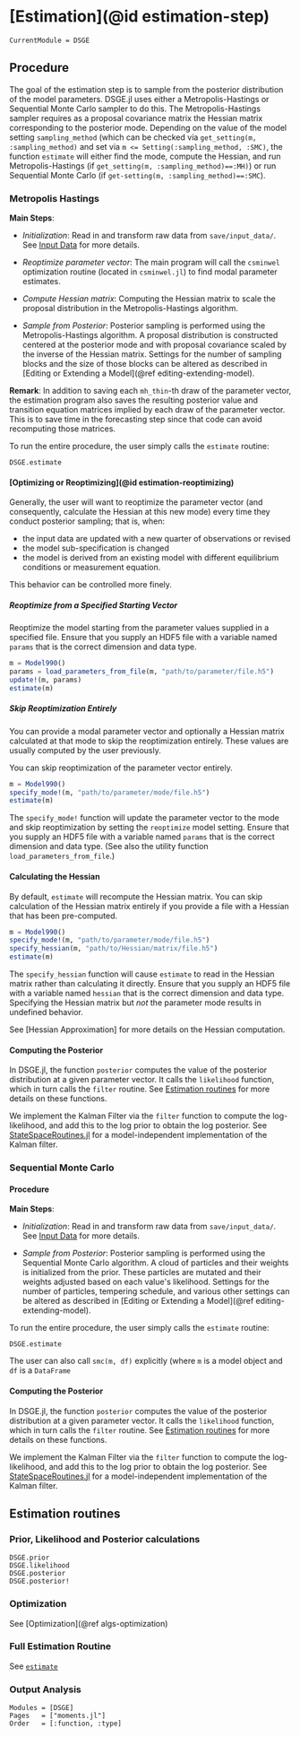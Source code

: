 # [Estimation](@id estimation-step)

```@meta
CurrentModule = DSGE
```

## Procedure

The goal of the estimation step is to sample from the posterior
distribution of the model parameters. DSGE.jl uses either a Metropolis-Hastings or Sequential Monte Carlo
sampler to do this. The Metropolis-Hastings sampler requires as a  proposal covariance matrix the
Hessian matrix corresponding to the posterior mode. Depending on the value of the model setting `sampling_method` (which can be checked via `get_setting(m, :sampling_method)` and set via `m <= Setting(:sampling_method, :SMC)`, the function `estimate` will either find the mode, compute the Hessian, and run Metropolis-Hastings (if `get_setting(m, :sampling_method)==:MH)`) or run Sequential Monte Carlo (if `get-setting(m, :sampling_method)==:SMC`).

### Metropolis Hastings

**Main Steps**:

- *Initialization*: Read in and transform raw data from `save/input_data/`. See [Input Data](@ref) for more details.

- *Reoptimize parameter vector*: The main program will call the `csminwel`
  optimization routine (located in `csminwel.jl`) to find modal parameter
  estimates.

- *Compute Hessian matrix*: Computing the Hessian matrix to scale the
  proposal distribution in the Metropolis-Hastings algorithm.

- *Sample from Posterior*: Posterior sampling is performed using the
  Metropolis-Hastings algorithm. A proposal distribution is constructed centered
  at the posterior mode and with proposal covariance scaled by the inverse of
  the Hessian matrix. Settings for the number of sampling blocks and the size of
  those blocks can be altered as described in
  [Editing or Extending a Model](@ref editing-extending-model).

**Remark**: In addition to saving each `mh_thin`-th draw of the parameter
vector, the estimation program also saves the resulting posterior value and
transition equation matrices implied by each draw of the parameter vector. This
is to save time in the forecasting step since that code can avoid recomputing
those matrices.

To run the entire procedure, the user simply calls the `estimate` routine:

```@docs
DSGE.estimate
```

#### [Optimizing or Reoptimizing](@id estimation-reoptimizing)

Generally, the user will want to reoptimize the parameter vector (and consequently,
calculate the Hessian at this new mode) every time they conduct posterior sampling; that is,
when:

- the input data are updated with a new quarter of observations or revised
- the model sub-specification is changed
- the model is derived from an existing model with different equilibrium conditions or
  measurement equation.

This behavior can be controlled more finely.

##### Reoptimize from a Specified Starting Vector

Reoptimize the model starting from the parameter values supplied in a specified file.
Ensure that you supply an HDF5 file with a variable named `params` that is the correct
dimension and data type.

```julia
m = Model990()
params = load_parameters_from_file(m, "path/to/parameter/file.h5")
update!(m, params)
estimate(m)
```

##### Skip Reoptimization Entirely

You can provide a modal parameter vector and optionally a Hessian matrix calculated at that
mode to skip the reoptimization entirely. These values are usually computed by the user
previously.

You can skip reoptimization of the parameter vector entirely.

```julia
m = Model990()
specify_mode!(m, "path/to/parameter/mode/file.h5")
estimate(m)
```

The `specify_mode!` function will update the parameter vector to the mode and skip
reoptimization by setting the `reoptimize` model setting. Ensure that you supply an HDF5
file with a variable named `params` that is the correct dimension and data type. (See also
the utility function `load_parameters_from_file`.)

#### Calculating the Hessian

By default, `estimate` will recompute the Hessian matrix. You can skip
calculation of the Hessian matrix entirely if you provide a file with
a Hessian that has been pre-computed.

```julia
m = Model990()
specify_mode!(m, "path/to/parameter/mode/file.h5")
specify_hessian(m, "path/to/Hessian/matrix/file.h5")
estimate(m)
```

The `specify_hessian` function will cause `estimate` to read in the Hessian matrix rather
than calculating it directly.  Ensure that you supply an HDF5 file with a variable named
`hessian` that is the correct dimension and data type. Specifying the Hessian matrix but
*not* the parameter mode results in undefined behavior.

See [Hessian Approximation] for more details on the Hessian computation.


#### Computing the Posterior

In DSGE.jl, the function `posterior` computes the value of the posterior
distribution at a given parameter vector. It calls the `likelihood` function,
which in turn calls the `filter` routine. See [Estimation routines](@ref) for
more details on these functions.

We implement the Kalman Filter via the `filter` function to compute the
log-likelihood, and add this to the log prior to obtain the log posterior. See
[StateSpaceRoutines.jl](https://github.com/FRBNY-DSGE/StateSpaceRoutines.jl) for
a model-independent implementation of the Kalman filter.

### Sequential Monte Carlo

#### Procedure

**Main Steps**:

- *Initialization*: Read in and transform raw data from `save/input_data/`. See [Input Data](@ref) for more details.

- *Sample from Posterior*: Posterior sampling is performed using the Sequential Monte Carlo algorithm. A cloud of particles and their weights is initialized from the prior. These particles are mutated and their weights adjusted based on each value's likelihood. Settings for the number of particles, tempering schedule, and various other settings can be altered as described in [Editing or Extending a Model](@ref editing-extending-model).

To run the entire procedure, the user simply calls the `estimate` routine:

```@docs
DSGE.estimate
```

The user can also call `smc(m, df)` explicitly (where `m` is a model object and `df` is a `DataFrame`

#### Computing the Posterior

In DSGE.jl, the function `posterior` computes the value of the posterior
distribution at a given parameter vector. It calls the `likelihood` function,
which in turn calls the `filter` routine. See [Estimation routines](@ref) for
more details on these functions.

We implement the Kalman Filter via the `filter` function to compute the
log-likelihood, and add this to the log prior to obtain the log posterior. See
[StateSpaceRoutines.jl](https://github.com/FRBNY-DSGE/StateSpaceRoutines.jl) for
a model-independent implementation of the Kalman filter.


## Estimation routines

### Prior, Likelihood and Posterior calculations

```@docs
DSGE.prior
DSGE.likelihood
DSGE.posterior
DSGE.posterior!
```

### Optimization

See [Optimization](@ref algs-optimization)

### Full Estimation Routine

See [`estimate`](@ref)

### Output Analysis

```@autodocs
Modules = [DSGE]
Pages   = ["moments.jl"]
Order   = [:function, :type]
```
